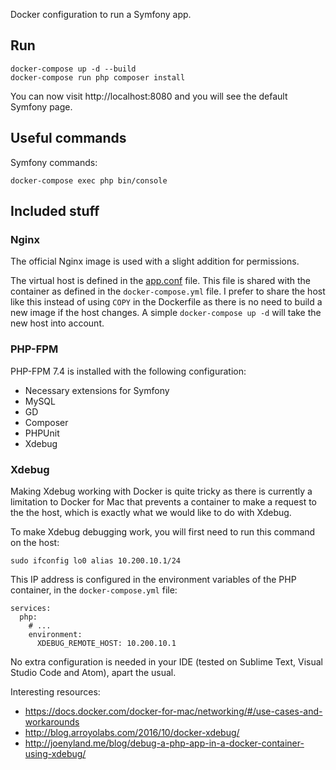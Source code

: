 Docker configuration to run a Symfony app.

## Run

    docker-compose up -d --build
    docker-compose run php composer install

You can now visit http://localhost:8080 and you will see the default Symfony page.

## Useful commands

Symfony commands:

    docker-compose exec php bin/console

## Included stuff

### Nginx

The official Nginx image is used with a slight addition for permissions.

The virtual host is defined in the [app.conf](docker/nginx/app.conf) file. This file is shared with the container
as defined in the `docker-compose.yml` file. I prefer to share the host like this instead of using `COPY` in the Dockerfile
as there is no need to build a new image if the host changes. A simple `docker-compose up -d` will take
the new host into account.

### PHP-FPM

PHP-FPM 7.4 is installed with the following configuration:

* Necessary extensions for Symfony
* MySQL
* GD
* Composer
* PHPUnit
* Xdebug


### Xdebug

Making Xdebug working with Docker is quite tricky as there is currently a limitation to Docker for Mac
that prevents a container to make a request to the the host, which is exactly what we would like to do with Xdebug.

To make Xdebug debugging work, you will first need to run this command on the host:

    sudo ifconfig lo0 alias 10.200.10.1/24

This IP address is configured in the environment variables of the PHP container, in the `docker-compose.yml` file:

    services:
      php:
        # ...
        environment:
          XDEBUG_REMOTE_HOST: 10.200.10.1

No extra configuration is needed in your IDE (tested on Sublime Text, Visual Studio Code and Atom), apart the usual.

Interesting resources:

* https://docs.docker.com/docker-for-mac/networking/#/use-cases-and-workarounds
* http://blog.arroyolabs.com/2016/10/docker-xdebug/
* http://joenyland.me/blog/debug-a-php-app-in-a-docker-container-using-xdebug/


